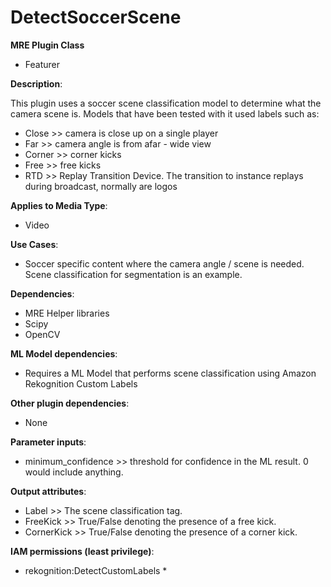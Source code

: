 # DetectSoccerScene #

**MRE Plugin Class**
- Featurer

**Description**:

This plugin uses a soccer scene classification model to determine what the camera scene is. Models that have been tested with it used labels such as:
- Close >> camera is close up on a single player
- Far >> camera angle is from afar - wide view
- Corner >> corner kicks
- Free >> free kicks
- RTD >> Replay Transition Device. The transition to instance replays during broadcast, normally are logos

**Applies to Media Type**:
- Video

**Use Cases**:
- Soccer specific content where the camera angle / scene is needed. Scene classification for segmentation is an example.

**Dependencies**:
- MRE Helper libraries
- Scipy
- OpenCV

**ML Model dependencies**:
- Requires a ML Model that performs scene classification using Amazon Rekognition Custom Labels

**Other plugin dependencies**:
- None

**Parameter inputs**:
- minimum_confidence >> threshold for confidence in the ML result. 0 would include anything.

**Output attributes**:
- Label >> The scene classification tag.
- FreeKick >> True/False denoting the presence of a free kick.
- CornerKick >> True/False denoting the presence of a corner kick.

**IAM permissions (least privilege)**:
- rekognition:DetectCustomLabels *
